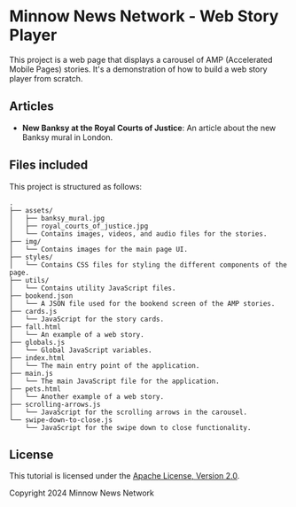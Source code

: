 # Minnow News Network - Web Story Player

This project is a web page that displays a carousel of AMP (Accelerated Mobile Pages) stories. It's a demonstration of how to build a web story player from scratch.

## Articles

*   **New Banksy at the Royal Courts of Justice**: An article about the new Banksy mural in London.

## Files included

This project is structured as follows:

```text
.
├── assets/
│   ├── banksy_mural.jpg
│   ├── royal_courts_of_justice.jpg
│   └── Contains images, videos, and audio files for the stories.
├── img/
│   └── Contains images for the main page UI.
├── styles/
│   └── Contains CSS files for styling the different components of the page.
├── utils/
│   └── Contains utility JavaScript files.
├── bookend.json
│   └── A JSON file used for the bookend screen of the AMP stories.
├── cards.js
│   └── JavaScript for the story cards.
├── fall.html
│   └── An example of a web story.
├── globals.js
│   └── Global JavaScript variables.
├── index.html
│   └── The main entry point of the application.
├── main.js
│   └── The main JavaScript file for the application.
├── pets.html
│   └── Another example of a web story.
├── scrolling-arrows.js
│   └── JavaScript for the scrolling arrows in the carousel.
└── swipe-down-to-close.js
    └── JavaScript for the swipe down to close functionality.
```

## License

This tutorial is licensed under the [Apache License, Version 2.0](https://github.com/ampproject/docs/blob/master/LICENSE).

Copyright 2024 Minnow News Network
